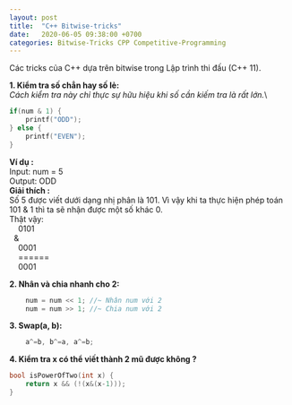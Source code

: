 ```yaml
---
layout: post
title:  "C++ Bitwise-tricks"
date:   2020-06-05 09:38:00 +0700
categories: Bitwise-Tricks CPP Competitive-Programming
---
```


Các tricks của C++ dựa trên bitwise trong Lập trình thi đấu (C++ 11).

**1. Kiểm tra số chẳn hay số lẻ:**\
*Cách kiểm tra này chỉ thực sự hữu hiệu khi số cần kiếm tra là rất lớn.*\
```cpp
if(num & 1) {
    printf("ODD");
} else {
    printf("EVEN");
}
```
**Ví dụ :**\
Input: num = 5\
Output: ODD\
**Giải thích :**\
Số 5 được viết dưới dạng nhị phân là 101. Vì vậy khi ta thực hiện phép toán 101 & 1 thì ta sẽ nhận được một số khác 0.\
Thật vậy:\
&nbsp;&nbsp;&nbsp;&nbsp;0101 \
&nbsp;&nbsp;& \
&nbsp;&nbsp;&nbsp;&nbsp;0001 \
&nbsp;&nbsp;&nbsp;&nbsp;======\
&nbsp;&nbsp;&nbsp;&nbsp;0001

**2. Nhân và chia nhanh cho 2:**
```cpp
    num = num << 1; //~ Nhân num với 2  
    num = num >> 1; //~ Chia num với 2
```
**3. Swap(a, b):**
```cpp
    a^=b, b^=a, a^=b;
```
**4. Kiểm tra x có thể viết thành 2 mũ được không ?**
```cpp
bool isPowerOfTwo(int x) { 
    return x && (!(x&(x-1))); 
} 
```




